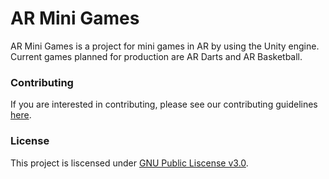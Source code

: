 # AR Mini Games
AR Mini Games is a project for mini games in AR by using the Unity engine. Current games planned for production are AR Darts and AR Basketball.

### Contributing
If you are interested in contributing, please see our contributing guidelines [here](https://github.com/nyu-software-engineering/ar-mini-games/edit/master/CONTRIBUTING.md).

### License
This project is liscensed under [GNU Public Liscense v3.0](https://github.com/nyu-software-engineering/ar-mini-games/edit/master/LICENSE.md).
